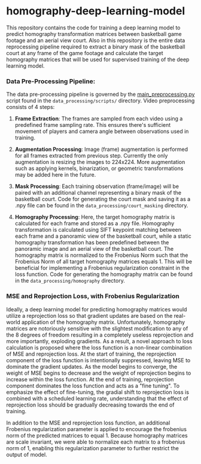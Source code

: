 # homography-deep-learning-model
This repository contains the code for training a deep learning model to predict homography transformation matrices between basketball game footage and an aerial view court. Also in this repository is the entire data reprocessing pipeline required to extract a binary mask of the basketball court at any frame of the game footage and calculate the target homography matrices that will be used for supervised training of the deep learning model. 

### Data Pre-Processing Pipeline:

The data pre-processing pipeline is governed by the [main_preprocessing.py](https://github.com/Duke-Basketball-Analytics/homography-deep-learning-model/blob/main/data_processing/scripts/main_preprocessing.py) script found in the `data_processing/scripts/` directory. Video preprocessing consists of 4 steps:

1. **Frame Extraction**: The frames are sampled from each video using a predefined frame sampling rate. This ensures there's sufficient movement of players and camera angle between observations used in training. 

2. **Augmentation Processing**: Image (frame) augmentation is performed for all frames extracted from previous step. Currently the only augmentation is resizing the images to 224x224. More augmentation such as applying kernels, binarization, or geometric transformations may be added here in the future.

3. **Mask Processing**: Each training observation (frame/image) will be paired with an additional channel representing a binary mask of the basketball court. Code for generating the court mask and saving it as a .npy file can be found in the `data_processing/court_masking` directory.

4. **Homography Processing**: Here, the target homography matrix is calculated for each frame and stored as a .npy file. Homography transformation is calculated using SIFT keypoint matching between each frame and a panoramic view of the basketball court, while a static homography transformation has been predefined between the panoramic image and an aerial view of the basketball court. The homography matrix is normalized to the Frobenius Norm such that the Frobenius Norm of all target homography matrices equals 1. This will be beneficial for implementing a Frobenius regularization constraint in the loss function. Code for generating the homography matrix can be found in the `data_processing/homography` directory.

### MSE and Reprojection Loss, with Frobenius Regularization

Ideally, a deep learning model for predicting homography matrices would utilize a reprojection loss so that gradient updates are based on the real-world application of the homography matrix. Unfortunately, homography matrices are notoriously sensitive with the slightest modification to any of the 8 degrees of freedom resulting in a completely useless reprojection and more importantly, exploding gradients. As a result, a novel approach to loss calculation is proposed where the loss function is a non-linear combination of MSE and reprojection loss. At the start of training, the reprojection component of the loss function is intentionally suppressed, leaving MSE to dominate the gradient updates. As the model begins to converge, the weight of MSE begins to decrease and the weight of reprojection begins to increase within the loss function. At the end of training, reprojection component dominates the loss function and acts as a "fine tuning". To emphasize the effect of fine-tuning, the gradial shift to reprojection loss is combined with a scheduled learning rate, understanding that the effect of reprojection loss should be gradually decreasing towards the end of training.

In addition to the MSE and reprojection loss function, an additional Frobenius regularization parameter is applied to encourage the frobenius norm of the predicted matrices to equal 1. Because homography matrices are scale invariant, we were able to normalize each matrix to a frobenius norm of 1, enabling this regularization parameter to further restrict the output of model.



